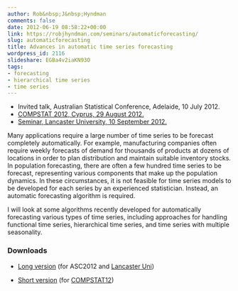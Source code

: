 ```yaml
---
author: Rob&nbsp;J&nbsp;Hyndman
comments: false
date: 2012-06-19 08:58:22+00:00
link: https://robjhyndman.com/seminars/automaticforecasting/
slug: automaticforecasting
title: Advances in automatic time series forecasting
wordpress_id: 2116
slideshare: EGBa4v2iaKN93O
tags:
- forecasting
- hierarchical time series
- time series
---
```



  
+ Invited talk, Australian Statistical Conference, Adelaide, 10 July 2012.  
+ [COMPSTAT 2012, Cyprus, 29 August 2012.](http://www.compstat2012.org/)  
+ [Seminar, Lancaster University, 10 September 2012. ](http://www.stor-i.lancs.ac.uk/event-info/stor-i-seminar-professor-rob-j-hyndman)


Many applications require a large number of time series to be forecast completely automatically. For example, manufacturing companies often require weekly forecasts of demand for thousands of products at dozens of locations in order to plan distribution and maintain suitable inventory stocks. In population forecasting, there are often a few hundred time series to be forecast, representing various components that make up the population dynamics. In these circumstances, it is not feasible for time series models to be developed for each series by an experienced statistician. Instead, an automatic forecasting algorithm is required.

I will look at some algorithms recently developed for automatically forecasting various types of time series, including approaches for handling functional time series, hierarchical time series, and time series with multiple seasonality.


### Downloads

	
  * [Long version](/talks/ASC2012_RobJHyndman.pdf) (for ASC2012 and [Lancaster Uni](http://www.stor-i.lancs.ac.uk/))

	
  * [Short version](/talks/COMPSTAT12.pdf) (for [COMPSTAT12](http://www.compstat2012.org/))


